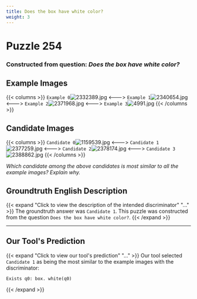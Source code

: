 ```yaml
---
title: Does the box have white color?
weight: 3
---
```


# Puzzle 254
### Constructed from question: _Does the box have white color?_


## Example Images
{{< columns >}}
`Example 0`![2332389.jpg](/gqa_images/2332389.jpg)
<--->
`Example 1`![2340654.jpg](/gqa_images/2340654.jpg)
<--->
`Example 2`![2371968.jpg](/gqa_images/2371968.jpg)
<--->
`Example 3`![4991.jpg](/gqa_images/4991.jpg)
{{< /columns >}}

## Candidate Images
{{< columns >}}
`Candidate 0`![1159539.jpg](/gqa_images/1159539.jpg)
<--->
`Candidate 1`![2377259.jpg](/gqa_images/2377259.jpg)
<--->
`Candidate 2`![2378174.jpg](/gqa_images/2378174.jpg)
<--->
`Candidate 3`![2388862.jpg](/gqa_images/2388862.jpg)
{{< /columns >}}

*Which candidate among the above candidates is most similar to all the example images? Explain why.*

## Groundtruth English Description

{{< expand "Click to view the description of the intended discriminator" "..." >}}
The groundtruth answer was `Candidate 1`. This puzzle was constructed from the question `Does the box have white color?`.
{{< /expand >}}

---

## Our Tool's Prediction

{{< expand "Click to view our tool's prediction" "..." >}}
Our tool selected `Candidate 1` as being the most similar to the example images with the discriminator:
```plaintext
Exists q0: box. white(q0)
```
{{< /expand >}}
